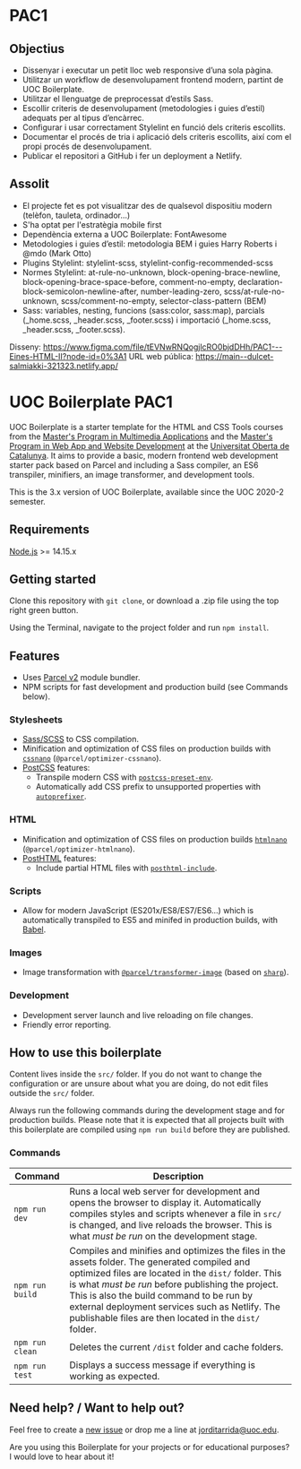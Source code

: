 # PAC1

## Objectius

- Dissenyar i executar un petit lloc web responsive d’una sola pàgina.
- Utilitzar un workflow de desenvolupament frontend modern, partint de UOC Boilerplate.
- Utilitzar el llenguatge de preprocessat d’estils Sass.
- Escollir criteris de desenvolupament (metodologies i guies d’estil) adequats per al tipus d’encàrrec.
- Configurar i usar correctament Stylelint en funció dels criteris escollits.
- Documentar el procés de tria i aplicació dels criteris escollits, així com el propi procés de desenvolupament.
- Publicar el repositori a GitHub i fer un deployment a Netlify.

## Assolit

- El projecte fet es pot visualitzar des de qualsevol dispositiu modern (telèfon, tauleta, ordinador…)
- S'ha optat per l'estratègia mobile first
- Dependència externa a UOC Boilerplate: FontAwesome
- Metodologies i guies d’estil: metodologia BEM i guies Harry Roberts i @mdo (Mark Otto)
- Plugins Stylelint: stylelint-scss, stylelint-config-recommended-scss
- Normes Stylelint: at-rule-no-unknown, block-opening-brace-newline, block-opening-brace-space-before, comment-no-empty, declaration-block-semicolon-newline-after,
  number-leading-zero, scss/at-rule-no-unknown, scss/comment-no-empty, selector-class-pattern (BEM)
- Sass: variables, nesting, funcions (sass:color, sass:map), parcials (_home.scss, _header.scss, _footer.scss) i importació (_home.scss, _header.scss, _footer.scss).

Disseny: https://www.figma.com/file/tEVNwRNQogjlcRO0bjdDHh/PAC1---Eines-HTML-II?node-id=0%3A1
URL web pública: https://main--dulcet-salmiakki-321323.netlify.app/



# UOC Boilerplate PAC1

UOC Boilerplate is a starter template for the HTML and CSS Tools courses from the [Master's Program in Multimedia Applications](https://estudis.uoc.edu/ca/masters-universitaris/aplicacions-multimedia/presentacio) and the [Master's Program in Web App and Website Development](https://estudis.uoc.edu/ca/masters-universitaris/desenvolupament-llocs-aplicacions-web/presentacio) at the [Universitat Oberta de Catalunya](https://www.uoc.edu). It aims to provide a basic, modern frontend web development starter pack based on Parcel and including a Sass compiler, an ES6 transpiler, minifiers, an image transformer, and development tools.

This is the 3.x version of UOC Boilerplate, available since the UOC 2020-2 semester.

## Requirements

[Node.js](http://nodejs.org/) >= 14.15.x

## Getting started

Clone this repository with `git clone`, or download a .zip file using the top right green button.

Using the Terminal, navigate to the project folder and run `npm install`.

## Features

- Uses [Parcel v2](https://parceljs.org) module bundler.
- NPM scripts for fast development and production build (see Commands below).

### Stylesheets

- [Sass/SCSS](https://sass-lang.com) to CSS compilation.
- Minification and optimization of CSS files on production builds with [`cssnano`](https://github.com/cssnano/cssnano) (`@parcel/optimizer-cssnano`).
- [PostCSS](https://postcss.org/) features:
  - Transpile modern CSS with [`postcss-preset-env`](https://preset-env.cssdb.org/features).
  - Automatically add CSS prefix to unsupported properties with [`autoprefixer`](https://autoprefixer.github.io/).

### HTML

- Minification and optimization of CSS files on production builds [`htmlnano`](https://github.com/posthtml/htmlnano) (`@parcel/optimizer-htmlnano`).
- [PostHTML](https://github.com/posthtml/posthtml) features:
  - Include partial HTML files with [`posthtml-include`](https://github.com/posthtml/posthtml-include).

### Scripts

- Allow for modern JavaScript (ES201x/ES8/ES7/ES6…) which is automatically transpiled to ES5 and minifed in production builds, with [Babel](https://babeljs.io/).

### Images

- Image transformation with [`@parcel/transformer-image`](https://parceljs.org/recipes/image/) (based on [`sharp`](https://sharp.pixelplumbing.com/)).

### Development

- Development server launch and live reloading on file changes.
- Friendly error reporting.

## How to use this boilerplate

Content lives inside the `src/` folder. If you do not want to change the configuration or are unsure about what you are doing, do not edit files outside the `src/` folder.

Always run the following commands during the development stage and for production builds. Please note that it is expected that all projects built with this boilerplate are compiled using `npm run build` before they are published.

### Commands

| Command         | Description                                                                                                                                                                                                                                                                                                                                                         |
| --------------- | ------------------------------------------------------------------------------------------------------------------------------------------------------------------------------------------------------------------------------------------------------------------------------------------------------------------------------------------------------------------- |
| `npm run dev`   | Runs a local web server for development and opens the browser to display it. Automatically compiles styles and scripts whenever a file in `src/` is changed, and live reloads the browser. This is what _must be run_ on the development stage.                                                                                                                     |
| `npm run build` | Compiles and minifies and optimizes the files in the assets folder. The generated compiled and optimized files are located in the `dist/` folder. This is what _must be run_ before publishing the project. This is also the build command to be run by external deployment services such as Netlify. The publishable files are then located in the `dist/` folder. |
| `npm run clean` | Deletes the current `/dist` folder and cache folders.                                                                                                                                                                                                                                                                                                               |
| `npm run test`  | Displays a success message if everything is working as expected.                                                                                                                                                                                                                                                                                                    |

## Need help? / Want to help out?

Feel free to create a [new issue](https://github.com/uoc-advanced-html-css/uoc-boilerplate/issues/new/) or drop me a line at jorditarrida@uoc.edu.

Are you using this Boilerplate for your projects or for educational purposes? I would love to hear about it!
